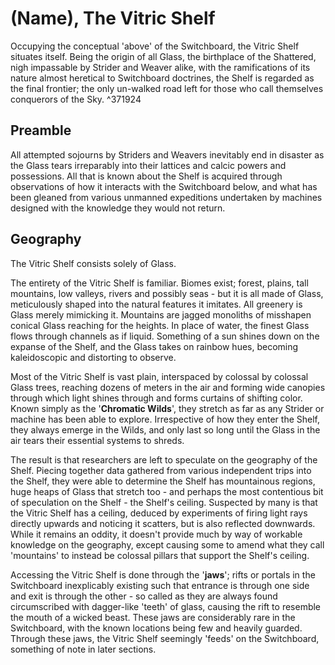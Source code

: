 # (Name), The Vitric Shelf
Occupying the conceptual 'above' of the Switchboard, the Vitric Shelf situates itself. Being the origin of all Glass, the birthplace of the Shattered, nigh impassable by Strider and Weaver alike, with the ramifications of its nature almost heretical to Switchboard doctrines, the Shelf is regarded as the final frontier; the only un-walked road left for those who call themselves conquerors of the Sky. ^371924

## Preamble
All attempted sojourns by Striders and Weavers inevitably end in disaster as the Glass tears irreparably into their lattices and calcic powers and possessions. All that is known about the Shelf is acquired through observations of how it interacts with the Switchboard below, and what has been gleaned from various unmanned expeditions undertaken by machines designed with the knowledge they would not return.

## Geography
The Vitric Shelf consists solely of Glass. 

The entirety of the Vitric Shelf is familiar. Biomes exist; forest, plains, tall mountains, low valleys, rivers and possibly seas - but it is all made of Glass, meticulously shaped into the natural features it imitates. All greenery is Glass merely mimicking it. Mountains are jagged monoliths of misshapen conical Glass reaching for the heights. In place of water, the finest Glass flows through channels as if liquid. Something of a sun shines down on the expanse of the Shelf, and the Glass takes on rainbow hues, becoming kaleidoscopic and distorting to observe. 

Most of the Vitric Shelf is vast plain, interspaced by colossal by colossal Glass trees, reaching dozens of meters in the air and forming wide canopies through which light shines through and forms curtains of shifting color. Known simply as the '**Chromatic Wilds**', they stretch as far as any Strider or machine has been able to explore. Irrespective of how they enter the Shelf, they always emerge in the Wilds, and only last so long until the Glass in the air tears their essential systems to shreds.

The result is that researchers are left to speculate on the geography of the Shelf. Piecing together data gathered from various independent trips into the Shelf, they were able to determine the Shelf has mountainous regions, huge heaps of Glass that stretch too - and perhaps the most contentious bit of speculation on the Shelf - the Shelf's ceiling. Suspected by many is that the Vitric Shelf has a ceiling, deduced by experiments of firing light rays directly upwards and noticing it scatters, but is also reflected downwards. While it remains an oddity, it doesn't provide much by way of workable knowledge on the geography, except causing some to amend what they call 'mountains' to instead be colossal pillars that support the Shelf's ceiling.

Accessing the Vitric Shelf is done through the '**jaws**'; rifts or portals in the Switchboard inexplicably existing such that entrance is through one side and exit is through the other - so called as they are always found circumscribed with dagger-like 'teeth' of glass, causing the rift to resemble the mouth of a wicked beast. These jaws are considerably rare in the Switchboard, with the known locations being few and heavily guarded. Through these jaws, the Vitric Shelf seemingly 'feeds' on the Switchboard, something of note in later sections.
